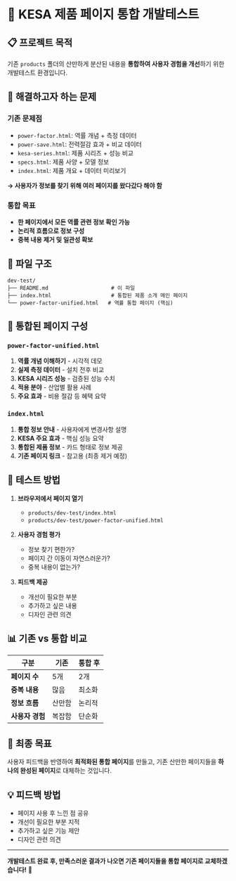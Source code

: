 # 🚀 KESA 제품 페이지 통합 개발테스트

## 📋 **프로젝트 목적**

기존 `products` 폴더의 산만하게 분산된 내용을 **통합하여 사용자 경험을 개선**하기 위한 개발테스트 환경입니다.

## 🎯 **해결하고자 하는 문제**

### **기존 문제점**
- `power-factor.html`: 역률 개념 + 측정 데이터
- `power-save.html`: 전력절감 효과 + 비교 데이터  
- `kesa-series.html`: 제품 시리즈 + 성능 비교
- `specs.html`: 제품 사양 + 모델 정보
- `index.html`: 제품 개요 + 데이터 미리보기

**→ 사용자가 정보를 찾기 위해 여러 페이지를 왔다갔다 해야 함**

### **통합 목표**
- **한 페이지에서 모든 역률 관련 정보 확인 가능**
- **논리적 흐름으로 정보 구성**
- **중복 내용 제거 및 일관성 확보**

## 📁 **파일 구조**

```
dev-test/
├── README.md                    # 이 파일
├── index.html                   # 통합된 제품 소개 메인 페이지
└── power-factor-unified.html   # 역률 통합 페이지 (핵심)
```

## 🔧 **통합된 페이지 구성**

### **`power-factor-unified.html`**
1. **역률 개념 이해하기** - 시각적 데모
2. **실제 측정 데이터** - 설치 전후 비교
3. **KESA 시리즈 성능** - 검증된 성능 수치
4. **적용 분야** - 산업별 활용 사례
5. **주요 효과** - 비용 절감 등 혜택 요약

### **`index.html`**
1. **통합 정보 안내** - 사용자에게 변경사항 설명
2. **KESA 주요 효과** - 핵심 성능 요약
3. **통합된 제품 정보** - 카드 형태로 정보 제공
4. **기존 페이지 링크** - 참고용 (최종 제거 예정)

## 🧪 **테스트 방법**

1. **브라우저에서 페이지 열기**
   - `products/dev-test/index.html`
   - `products/dev-test/power-factor-unified.html`

2. **사용자 경험 평가**
   - 정보 찾기 편한가?
   - 페이지 간 이동이 자연스러운가?
   - 중복 내용이 없는가?

3. **피드백 제공**
   - 개선이 필요한 부분
   - 추가하고 싶은 내용
   - 디자인 관련 의견

## 📊 **기존 vs 통합 비교**

| 구분 | 기존 | 통합 후 |
|------|------|---------|
| **페이지 수** | 5개 | 2개 |
| **중복 내용** | 많음 | 최소화 |
| **정보 흐름** | 산만함 | 논리적 |
| **사용자 경험** | 복잡함 | 단순화 |

## 🎉 **최종 목표**

사용자 피드백을 반영하여 **최적화된 통합 페이지**를 만들고, 기존 산만한 페이지들을 **하나의 완성된 페이지**로 대체하는 것입니다.

## 💡 **피드백 방법**

- 페이지 사용 후 느낀 점 공유
- 개선이 필요한 부분 지적
- 추가하고 싶은 기능 제안
- 디자인 관련 의견

---

**개발테스트 완료 후, 만족스러운 결과가 나오면 기존 페이지들을 통합 페이지로 교체하겠습니다!** 🚀

